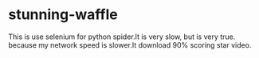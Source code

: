 # stunning-waffle
This is use selenium for python spider.It is very slow, but is very true. because my network speed is slower.It download 90% scoring star video.
